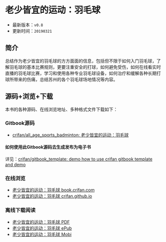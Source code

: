 # 老少皆宜的运动：羽毛球

* 最新版本：`v0.8`
* 更新时间：`20190321`

## 简介

总结作为老少皆宜的羽毛球的方方面面的信息，包括但不限于如何入门羽毛球，了解羽毛球的基本比赛规则，更要注重安全的打球，如何避免受伤，如何在线看实时直播的羽毛球比赛，学习和使用各种专业羽毛球设备，如何治疗和缓解各种长期打球所带来的伤痛，总结苏州的各个羽毛球场地情况等内容。

## 源码+浏览+下载

本书的各种源码、在线浏览地址、多种格式文件下载如下：

### Gitbook源码

* [crifan/all_age_sports_badminton: 老少皆宜的运动：羽毛球](https://github.com/crifan/all_age_sports_badminton)

#### 如何使用此Gitbook源码去生成发布为电子书

详见：[crifan/gitbook_template: demo how to use crifan gitbook template and demo](https://github.com/crifan/gitbook_template)

### 在线浏览

* [老少皆宜的运动：羽毛球 book.crifan.com](http://book.crifan.com/books/all_age_sports_badminton/website)
* [老少皆宜的运动：羽毛球 crifan.github.io](https://crifan.github.io/all_age_sports_badminton/website)

### 离线下载阅读

* [老少皆宜的运动：羽毛球 PDF](http://book.crifan.com/books/all_age_sports_badminton/pdf/all_age_sports_badminton.pdf)
* [老少皆宜的运动：羽毛球 ePub](http://book.crifan.com/books/all_age_sports_badminton/epub/all_age_sports_badminton.epub)
* [老少皆宜的运动：羽毛球 Mobi](http://book.crifan.com/books/all_age_sports_badminton/mobi/all_age_sports_badminton.mobi)

